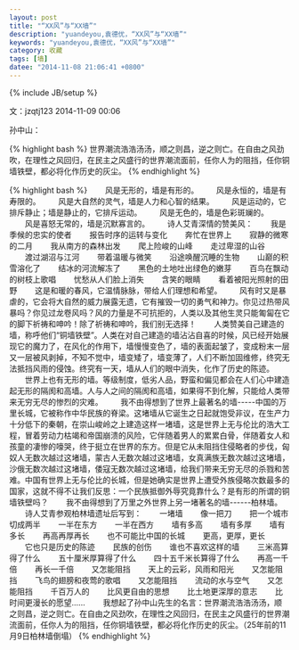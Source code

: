 ```yaml
---
layout: post
title: "“XX风”与“XX墙”"
description: "yuandeyou,袁德优，“XX风”与“XX墙”"
keywords: "yuandeyou,袁德优，“XX风”与“XX墙”"
category: 收藏
tags: [墙]
datee: "2014-11-08 21:06:41 +0800"
---
```

{% include JB/setup %}

文：jzqtj123 2014-11-09 00:06

孙中山：

{% highlight bash  %}
世界潮流浩浩汤汤，顺之则昌，逆之则亡。在自由之风劲吹，在理性之风回归，在民主之风盛行的世界潮流面前，任你人为的阻挡，任你铜墙铁壁，都必将化作历史的灰尘。
{% endhighlight %}

<!-- more -->

{% highlight bash  %}
　　风是无形的，墙是有形的。
　　风是永恒的，墙是有寿限的。
　　风是大自然的灵气，墙是人力和心智的结果。
　　风是运动的，它排斥静止；墙是静止的，它排斥运动。
　　风是无色的，墙是色彩斑斓的。
　　风是喜怒无常的，墙是沉默寡言的。
　　诗人艾青深情的赞美风：
　　我是季候的忠实的使者
　　报告时序的运转与变化
　　奔忙在世界上
　　寂静的微寒的二月
　　我从南方的森林出发
　　爬上险峻的山峰
　　走过卑湿的山谷
　　渡过湖沼与江河
　　带着温暖与微笑
　　沿途唤醒沉睡的生物
　　山巅的积雪溶化了
　　结冰的河流解冻了
　　黑色的土地吐出绿色的嫩芽
　　百鸟在飘动的树枝上歌唱
　　忧愁从人们脸上消失
　　含笑的眼睛
　　看着被阳光照射的田野
　　这是和暖的春风，它温情脉脉，带给人们理想和希望。
　　风有时又是暴虐的，它会将大自然的威力展露无遗，它有摧毁一切的勇气和神力。你见过热带风暴吗？你见过龙卷风吗？风的力量是不可抗拒的，人类以及其他生灵只能匍匐在它的脚下祈祷和呻吟！除了祈祷和呻吟，我们别无选择！
　　人类赞美自己建造的墙，称呼他们“铜墙铁壁”。人类在对自己建造的墙沾沾自喜的时候，风已经开始展现它的魔力了，在风化的作用下，墙慢慢变色了，墙的表面起皱了，变成粉末一层又一层被风剥掉，不知不觉中，墙变矮了，墙变薄了，人们不断加固维修，终究无法抵挡风雨的侵蚀。终究有一天，墙从人们的眼中消失，化作了历史的陈迹。
　　世界上也有无形的墙。等级制度，低劣人品，野蛮和偏见都会在人们心中建造起无形的隔阂和高墙。人与人之间的隔阂和高墙，如果得不到化解，只能给人类带来无穷无尽的惨烈的灾难。
　　我不由得想到了世界上最著名的墙-----中国的万里长城，它被称作中华民族的脊梁。这堵墙从它诞生之日起就饱受非议，在生产力十分低下的秦朝，在崇山峻岭之上建造这样一堵墙，这是世界上无与伦比的浩大工程，冒着劳动力枯竭和帝国崩溃的风险，它伴随着男人的累累白骨，伴随着女人和孩童的凄惨的嚎哭，终于挺立在世界的东方。但是它从未阻挡住侵略者的步伐，匈奴人无数次越过这堵墙，蒙古人无数次越过这堵墙，女真满族无数次越过这堵墙，沙俄无数次越过这堵墙，倭寇无数次越过这堵墙，给我们带来无穷无尽的杀戮和苦难。中国有世界上无与伦比的长城，但是她确实是世界上遭受外族侵略次数最多的国家，这就不得不让我们反思：一个民族抵御外辱究竟靠什么？是有形的所谓的铜墙铁壁吗？
　　我不由得想到了万里之外世界上另一堵著名的墙------柏林墙。
　　诗人艾青参观柏林墙遗址后写到：
　　一堵墙
　　像一把刀
　　把一个城市切成两半
　　一半在东方
　　一半在西方
　　墙有多高
　　墙有多厚
　　墙有多长
　　再高再厚再长
　　也不可能比中国的长城
　　更高，更厚，更长
　　它也只是历史的陈迹
　　民族的创伤
　　谁也不喜欢这样的墙
　　三米高算得了什么
　　五十厘米厚算得了什么
　　四十五千米长算得了什么
　　再高一千倍
　　再长一千倍
　　又怎能阻挡
　　天上的云彩，风雨和阳光
　　又怎能阻挡
　　飞鸟的翅膀和夜莺的歌唱
　　又怎能阻挡
　　流动的水与空气
　　又怎能阻挡
　　千百万人的
　　比风更自由的思想
　　比土地更深厚的意志
　　比时间更漫长的愿望......
　　我想起了孙中山先生的名言：世界潮流浩浩汤汤，顺之则昌，逆之则亡。在自由之风劲吹，在理性之风回归，在民主之风盛行的世界潮流面前，任你人为的阻挡，任你铜墙铁壁，都必将化作历史的灰尘。（25年前的11月9日柏林墙倒塌）
{% endhighlight %}
